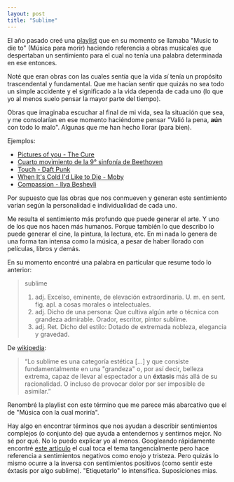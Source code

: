 ```yaml
---
layout: post
title: "Sublime"
---
```


El año pasado creé una [playlist](https://open.spotify.com/playlist/52nTnaEOquglSZraI6JSbN?si=7ff33bf9cc004844) que en su momento se llamaba "Music to die to" (Música para morir) haciendo referencia a obras musicales que despertaban un sentimiento para el cual no tenía una palabra determinada en ese entonces.

Noté que eran obras con las cuales sentía que la vida *sí* tenía un propósito trascendental y fundamental. Que me hacían sentir que quizás no sea todo un simple accidente y el significado a la vida dependa de cada uno (lo que yo al menos suelo pensar la mayor parte del tiempo).

Obras que imaginaba escuchar al final de mi vida, sea la situación que sea, y me consolarían en ese momento haciéndome pensar "Valió la pena, **aún** con todo lo malo". Algunas que me han hecho llorar (para bien).

Ejemplos:

- [Pictures of you - The Cure](https://youtu.be/UmFFTkjs-O0?si=nF2rPtNR4ZrdxeBR)
- [Cuarto movimiento de la 9° sinfonía de Beethoven](https://www.youtube.com/watch?v=XFRfzCiVx_Y)
- [Touch - Daft Punk](https://youtu.be/0Gkhol2Q1og?si=Lglp-rtXLh-HlSqD)
- [When It's Cold I'd Like to Die - Moby](https://youtu.be/kFyuSMf-PtQ?si=9slErCmDocom8tJe)
- [Compassion - Ilya Beshevli](https://youtu.be/woG1YB4m9h0?si=PYaXyTH_e3YBMqBG)

Por supuesto que las obras que nos conmueven y generan este sentimiento varían según la personalidad e individualidad de cada uno.

Me resulta el sentimiento más profundo que puede generar el arte. Y uno de los que nos hacen más humanos. Porque también lo que describo lo puede generar el cine, la pintura, la lectura, etc. En mi nada lo genera de una forma tan intensa como la música, a pesar de haber llorado con películas, libros y demás.

En su momento encontré una palabra en particular que resume todo lo anterior:

>sublime
>1. adj. Excelso, eminente, de elevación extraordinaria. U. m. en sent. fig. apl. a cosas morales o intelectuales.
>2. adj. Dicho de una persona: Que cultiva algún arte o técnica con grandeza admirable. Orador, escritor, pintor sublime.
>3. adj. Ret. Dicho del estilo: Dotado de extremada nobleza, elegancia y gravedad.

De [wikipedia](https://es.wikipedia.org/wiki/Sublime): 

>“Lo sublime es una categoría estética [...] y que consiste fundamentalmente en una "grandeza" o, por así decir, belleza extrema, capaz de llevar al espectador a un **éxtasis** más allá de su racionalidad. O incluso de provocar dolor por ser imposible de asimilar.”

Renombré la playlist con este término que me parece más abarcativo que el de "Música con la cual moriría".

Hay algo en encontrar términos que nos ayudan a describir sentimientos complejos (o conjunto de) que ayuda a entendernos y sentirnos mejor. No sé por qué. No lo puedo explicar yo al menos. Googleando rápidamente encontré [este artículo](https://www.sciencedaily.com/releases/2007/06/070622090727.htm) el cual toca el tema tangencialmente pero hace referencia a sentimientos negativos como enojo y tristeza. Pero quizás lo mismo ocurre a la inversa con sentimientos positivos (como sentir este éxtasis por algo sublime). "Etiquetarlo" lo intensifica. Suposiciones mias.